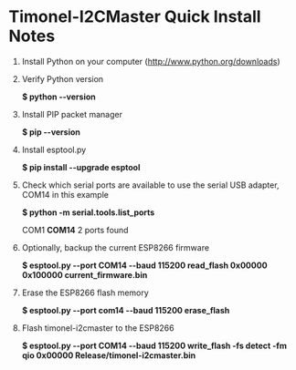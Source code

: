 Timonel-I2CMaster Quick Install Notes
=====================================
1) Install Python on your computer (http://www.python.org/downloads)

2) Verify Python version

   __$ python --version__

3) Install PIP packet manager

   __$ pip --version__

4) Install esptool.py
  
   __$ pip install --upgrade esptool__

5) Check which serial ports are available to use the serial USB adapter, COM14 in this example
   
   __$ python -m serial.tools.list_ports__
   
   COM1
   __COM14__
   2 ports found

6) Optionally, backup the current ESP8266 firmware
   
   __$ esptool.py --port COM14 --baud 115200 read_flash 0x00000 0x100000 current_firmware.bin__

7) Erase the ESP8266 flash memory

   __$ esptool.py --port com14 --baud 115200 erase_flash__

8) Flash timonel-i2cmaster to the ESP8266

   __$ esptool.py --port COM14 --baud 115200 write_flash -fs detect -fm qio 0x00000 Release/timonel-i2cmaster.bin__
   
